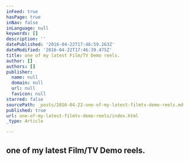 ```yaml
---
inFeed: true
hasPage: true
inNav: false
inLanguage: null
keywords: []
description: ''
datePublished: '2016-04-22T17:46:59.263Z'
dateModified: '2016-04-22T17:46:39.475Z'
title: one of my latest Film/TV Demo reels.
author: []
authors: []
publisher:
  name: null
  domain: null
  url: null
  favicon: null
starred: false
sourcePath: _posts/2016-04-22-one-of-my-latest-filmtv-demo-reels.md
published: true
url: one-of-my-latest-filmtv-demo-reels/index.html
_type: Article

---
```

## one of my latest Film/TV Demo reels.